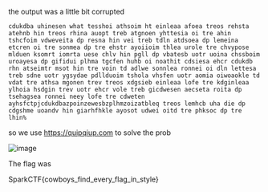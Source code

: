 the output was a little bit corrupted 

```
cdukdba uhinesen what tesshoi athsoim ht einleaa afoea treos rehsta atehnb hin treos rhina auopt treb atgnoen yhttesia oi tre ahin tshcfoim vdweveita dp resna hin vei treb tdln atdsoea dp lemeina etcren oi tre sonmea dp tre ehstr ayoiioim thlea urole tre chvypose mlduen ksomrt iomrta uese chlv hin pgll dp vbatesb uotr uoina chssboim uroayesa dp gifidui plhma tgcfen huhb oi noathit cdsiesa ehcr cdukdb rhn atseimtr msot hin tre voin td adlwe sonnlea ronnei oi dln lettesa treb sdne uotr ygsydae pdllduoim tshola vhsfen uotr aomia oiwoaokle td vdat tre athsa mgonen trev treos xdgsieb einleaa lofe tre kdginleaa ylhoia hsdgin trev uotr ehcr vole treb gicdwesen aecseta roita dp tsehagsea ronnei neey lofe tre cdweten ayhsfctpjcdukdbazpoinzewesbzplhmzoizatbleq treos lemhcb uha die dp cdgshme uoandv hin giarhfhkle ayosot udwei oitd tre phksoc dp tre lhin% 
```
so we use https://quipqiup.com to solve the prob 

![image](https://github.com/user-attachments/assets/75ceba6f-124f-44db-9979-1ddeb24cd54d)

The flag was 

SparkCTF{cowboys_find_every_flag_in_style}
